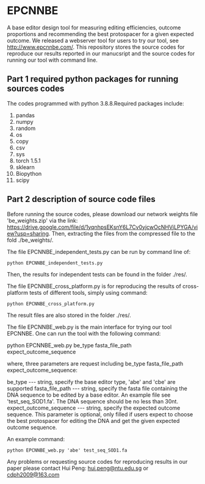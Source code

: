 # EPCNNBE
A base editor design tool for measuring editing efficiencies, outcome proportions and recommending the best protospacer for a given expected outcome.
We released a webserver tool for users to try our tool, see http://www.epcnnbe.com/. This repository stores the source codes for reproduce our results reported in our manucsript and the source codes for running our tool with command line.

## Part 1 required python packages for running sources codes
The codes programmed with python 3.8.8.Required packages include:
1. pandas
2. numpy
3. random
4. os
5. copy
6. csv
7. sys
8. torch 1.5.1
9. sklearn
10. Biopython
11. scipy

## Part 2 description of source code files
Before running the source codes, please download our network weights file 'be_weights.zip' via the link: https://drive.google.com/file/d/1yqnhpsEKsnY6L7Cv0yjcwOcNHVjLPYGA/view?usp=sharing.
Then, extracting the files from the compressed file to the fold ./be_weights/.

The file EPCNNBE_independent_tests.py can be run by command line of:

    python EPCNNBE_independent_tests.py

Then, the results for independent tests can be found in the folder ./res/.

The file EPCNNBE_cross_platform.py is for reproducing the results of cross-platform tests of different tools, simply using command:

    python EPCNNBE_cross_platform.py

The result files are also stored in the folder ./res/.

The file EPCNNBE_web.py is the main interface for trying our tool EPCNNBE. One can run the tool with the following command:

python EPCNNBE_web.py be_type fasta_file_path expect_outcome_sequence

where, three parameters are request including be_type fasta_file_path expect_outcome_sequence:

be_type --- string, specify the base editor type, 'abe' and 'cbe' are supported
fasta_file_path --- string, specify the fasta file containing the DNA sequence to be edited by a base editor. An example file see 'test_seq_SOD1.fa'. The DNA sequence should be no less than 30nt.
expect_outcome_sequence --- string, specify the expected outcome sequence. This parameter is optional, only filled if users expect to choose the best protospacer for editing the DNA and get the given expected outcome sequence. 

An example command:

    python EPCNNBE_web.py 'abe' test_seq_SOD1.fa 			

Any problems or requesting source codes for reproducing results in our paper please contact 
    Hui Peng: hui.peng@ntu.edu.sg or cdph2009@163.com

                        
